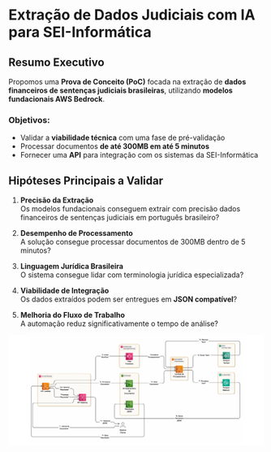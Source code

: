 # Extração de Dados Judiciais com IA para SEI-Informática

## Resumo Executivo

Propomos uma **Prova de Conceito (PoC)** focada na extração de **dados financeiros de sentenças judiciais brasileiras**, utilizando **modelos fundacionais AWS Bedrock**.

### Objetivos:
- Validar a **viabilidade técnica** com uma fase de pré-validação
- Processar documentos **de até 300MB em até 5 minutos**
- Fornecer uma **API** para integração com os sistemas da SEI-Informática

## Hipóteses Principais a Validar

1. **Precisão da Extração**  
   Os modelos fundacionais conseguem extrair com precisão dados financeiros de sentenças judiciais em português brasileiro?

2. **Desempenho de Processamento**  
   A solução consegue processar documentos de 300MB dentro de 5 minutos?

3. **Linguagem Jurídica Brasileira**  
   O sistema consegue lidar com terminologia jurídica especializada?

4. **Viabilidade de Integração**  
   Os dados extraídos podem ser entregues em **JSON compatível**?

5. **Melhoria do Fluxo de Trabalho**  
   A automação reduz significativamente o tempo de análise?

![Text here](docs/architecture.png)
